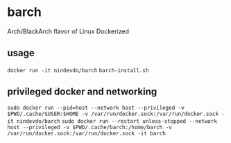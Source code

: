 # barch
Arch/BlackArch flavor of Linux Dockerized

## usage
`docker run -it nindevdo/barch`
`barch-install.sh`

## privileged docker and networking
`sudo docker run --pid=host --network host --privileged -v $PWD/.cache/$USER:$HOME -v /var/run/docker.sock:/var/run/docker.sock -it nindevdo/barch`
`sudo docker run --restart unless-stopped --network host --privileged -v $PWD/.cache/barch:/home/barch -v /var/run/docker.sock:/var/run/docker.sock -it barch`
